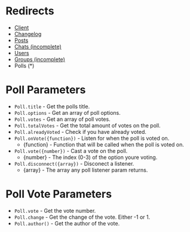# Redirects
* [Client](https://github.com/Abooby1/lyon/blob/main/README.md)
* [Changelog](https://github.com/Abooby1/lyon/blob/main/Docs/changelog.md)
* [Posts](https://github.com/Abooby1/lyon/blob/main/Docs/posts.md)
* [Chats (incomplete)](https://github.com/Abooby1/lyon/blob/main/Docs/chats.md)
* [Users](https://github.com/Abooby1/lyon/blob/main/Docs/users.md)
* [Groups (incomplete)](https://github.com/Abooby1/lyon/blob/main/Docs/groups.md)
* Polls (*)

# Poll Parameters
* `Poll.title` - Get the polls title.
* `Poll.options` - Get an array of poll options.
* `Poll.votes` - Get an array of poll votes.
* `Poll.totalVotes` - Get the total amount of votes on the poll.
* `Poll.alreadyVoted` - Check if you have already voted.
* `Poll.onVote({function})` - Listen for when the poll is voted on.
	* {function} - Function that will be called when the poll is voted on.
* `Poll.vote({number})` - Cast a vote on the poll.
	* {number} - The index (0-3) of the option youre voting.
* `Poll.disconnect({array})` - Disconect a listener.
	* {array} - The array any poll listener param returns.

# Poll Vote Parameters
* `Poll.vote` - Get the vote number.
* `Poll.change` - Get the change of the vote. Either -1 or 1.
* `Poll.author()` - Get the author of the vote.